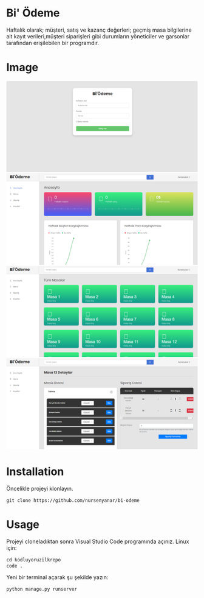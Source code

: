 # Bi' Ödeme
Haftalık olarak; müşteri, satış ve kazanç değerleri; geçmiş masa bilgilerine ait kayıt verileri,müşteri siparişleri gibi durumların yöneticiler ve garsonlar tarafından erişilebilen bir programdır.
# Image

![Giris](/media/login.png)
![Ana Sayfa](/media/home.png)
![Siparis](/media/order.png)
![Detaylar](/media/details.png)



# Installation

Öncelikle projeyi klonlayın.
```
git clone https://github.com/nursenyanar/bi-odeme
```

# Usage
Projeyi cloneladıktan sonra Visual Studio Code programında açınız.
Linux için:
```
cd kodluyoruzilkrepo
code .
```
Yeni bir terminal açarak şu şekilde yazın:
```
python manage.py runserver
```





